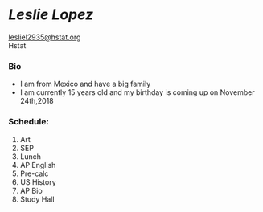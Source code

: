 # _**Leslie Lopez**_  
lesliel2935@hstat.org  
Hstat  
### **Bio**
 * I am from Mexico and have a big family
 * I am currently 15 years old and my birthday is coming up on November 24th,2018  
### Schedule:
1. Art
2. SEP
3. Lunch
4. AP English
5. Pre-calc
6. US History
7. AP Bio
8. Study Hall